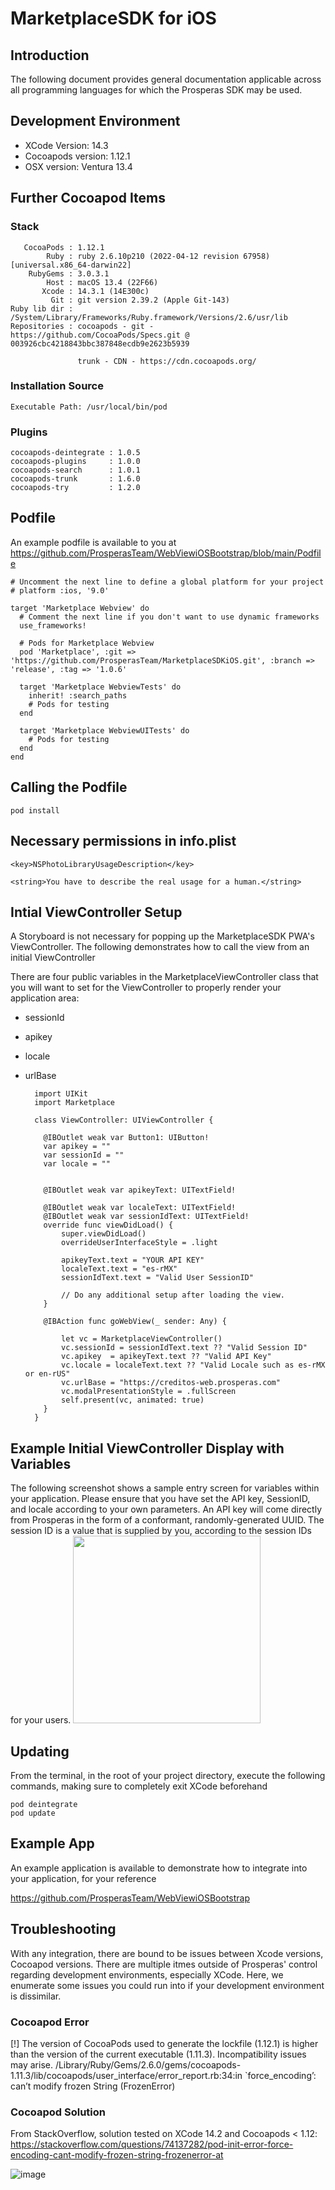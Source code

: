 # MarketplaceSDK for iOS

## Introduction
The following document provides general documentation applicable across all programming languages for which the Prosperas SDK may be used.

## Development Environment
* XCode Version: 14.3
* Cocoapods version: 1.12.1
* OSX version: Ventura 13.4

## Further Cocoapod Items
### Stack

```
   CocoaPods : 1.12.1
        Ruby : ruby 2.6.10p210 (2022-04-12 revision 67958) [universal.x86_64-darwin22]
    RubyGems : 3.0.3.1
        Host : macOS 13.4 (22F66)
       Xcode : 14.3.1 (14E300c)
         Git : git version 2.39.2 (Apple Git-143)
Ruby lib dir : /System/Library/Frameworks/Ruby.framework/Versions/2.6/usr/lib
Repositories : cocoapods - git - https://github.com/CocoaPods/Specs.git @ 003926cbc4218843bbc387848ecdb9e2623b5939

               trunk - CDN - https://cdn.cocoapods.org/
```

### Installation Source

```
Executable Path: /usr/local/bin/pod
```

### Plugins

```
cocoapods-deintegrate : 1.0.5
cocoapods-plugins     : 1.0.0
cocoapods-search      : 1.0.1
cocoapods-trunk       : 1.6.0
cocoapods-try         : 1.2.0
```


## Podfile

An example podfile is available to you at https://github.com/ProsperasTeam/WebViewiOSBootstrap/blob/main/Podfile

    # Uncomment the next line to define a global platform for your project
    # platform :ios, '9.0'

    target 'Marketplace Webview' do
      # Comment the next line if you don't want to use dynamic frameworks
      use_frameworks!

      # Pods for Marketplace Webview
      pod 'Marketplace', :git => 'https://github.com/ProsperasTeam/MarketplaceSDKiOS.git', :branch => 'release', :tag => '1.0.6'
    
      target 'Marketplace WebviewTests' do
        inherit! :search_paths
        # Pods for testing
      end

      target 'Marketplace WebviewUITests' do
        # Pods for testing
      end
    end

## Calling the Podfile
`pod install`

## Necessary permissions in info.plist

`<key>NSPhotoLibraryUsageDescription</key> `

`<string>You have to describe the real usage for a human.</string>`

## Intial ViewController Setup

A Storyboard is not necessary for popping up the MarketplaceSDK PWA's ViewController. The following demonstrates how to call the view from an initial ViewController

There are four public variables in the MarketplaceViewController class that you will want to set for the ViewController to properly render your application area:
* sessionId
* apikey
* locale
* urlBase


        import UIKit
        import Marketplace

        class ViewController: UIViewController {

          @IBOutlet weak var Button1: UIButton!
          var apikey = ""
          var sessionId = ""
          var locale = ""
    
    
          @IBOutlet weak var apikeyText: UITextField!
    
          @IBOutlet weak var localeText: UITextField!
          @IBOutlet weak var sessionIdText: UITextField!
          override func viewDidLoad() {
              super.viewDidLoad()
              overrideUserInterfaceStyle = .light
        
              apikeyText.text = "YOUR API KEY"
              localeText.text = "es-rMX"
              sessionIdText.text = "Valid User SessionID"

              // Do any additional setup after loading the view.
          }

          @IBAction func goWebView(_ sender: Any) {
        
              let vc = MarketplaceViewController()
              vc.sessionId = sessionIdText.text ?? "Valid Session ID"
              vc.apikey  = apikeyText.text ?? "Valid API Key"
              vc.locale = localeText.text ?? "Valid Locale such as es-rMX or en-rUS"
              vc.urlBase = "https://creditos-web.prosperas.com"
              vc.modalPresentationStyle = .fullScreen
              self.present(vc, animated: true)
          }
        }

## Example Initial ViewController Display with Variables
The following screenshot shows a sample entry screen for variables within your application. Please ensure that you have set the API key, SessionID, and locale according to your own parameters. An API key will come directly from Prosperas in the form of a conformant, randomly-generated UUID. The session ID is a value that is supplied by you, according to the session IDs for your users.
<img src ="https://github.com/ProsperasTeam/MarketplaceSDKiOS/assets/125609244/4d34138c-a315-4bba-b0d6-1bee44e8d15d" width=300px></img>



## Updating
From the terminal, in the root of your project directory, execute the following commands, making sure to completely exit XCode beforehand

    pod deintegrate 
    pod update

## Example App
An example application is available to demonstrate how to integrate into your application, for your reference

https://github.com/ProsperasTeam/WebViewiOSBootstrap

## Troubleshooting
With any integration, there are bound to be issues between Xcode versions, Cocoapod versions. There are multiple itmes outside of Prosperas' control regarding development environments, especially XCode. Here, we enumerate some issues you could run into if your development environment is dissimilar.

### Cocoapod Error
[!] The version of CocoaPods used to generate the lockfile (1.12.1) is higher than the version of the current executable (1.11.3). Incompatibility issues may arise.
/Library/Ruby/Gems/2.6.0/gems/cocoapods-1.11.3/lib/cocoapods/user_interface/error_report.rb:34:in `force_encoding’: can’t modify frozen String (FrozenError)

### Cocoapod Solution
From StackOverflow, solution tested on XCode 14.2 and Cocoapods < 1.12: https://stackoverflow.com/questions/74137282/pod-init-error-force-encoding-cant-modify-frozen-string-frozenerror-at

![image](https://github.com/ProsperasTeam/MarketplaceSDKiOS/assets/125609244/43da04bd-156f-4df3-a727-4dbbfe76de17)



